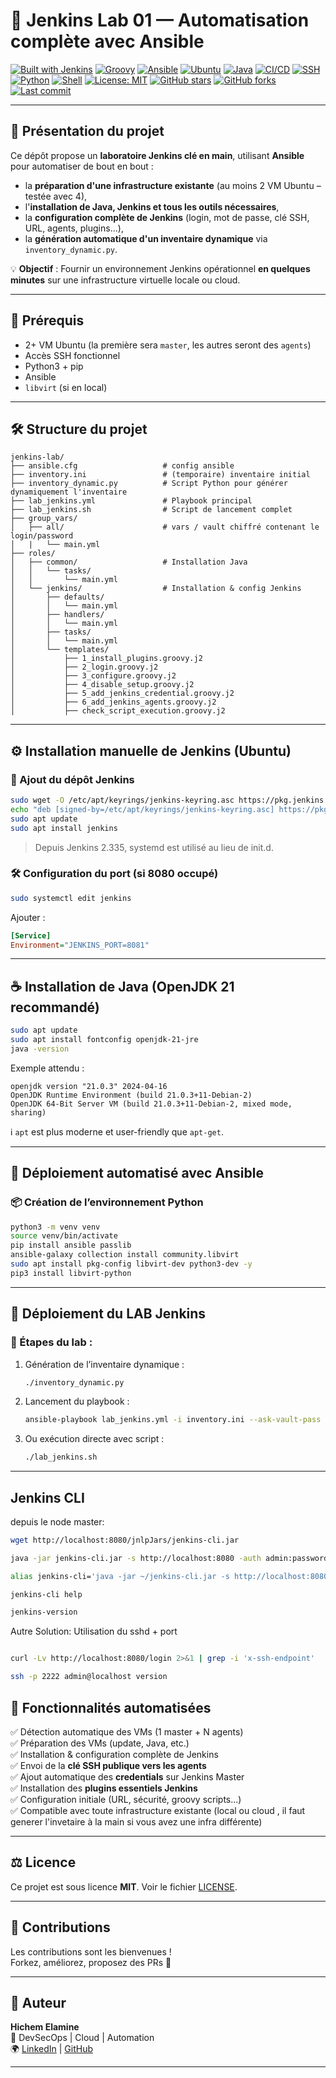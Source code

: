 # 🧪 Jenkins Lab 01 — Automatisation complète avec Ansible

[![Built with Jenkins](https://img.shields.io/badge/Built%20With-Jenkins-blue?logo=jenkins)](https://www.jenkins.io/)
[![Groovy](https://img.shields.io/badge/Script-Groovy-4298B8?logo=apache-groovy)](https://groovy-lang.org/)
[![Ansible](https://img.shields.io/badge/Automation-Ansible-EE0000?logo=ansible)](https://www.ansible.com/)
[![Ubuntu](https://img.shields.io/badge/OS-Ubuntu-E95420?logo=ubuntu)](https://ubuntu.com/)
[![Java](https://img.shields.io/badge/Java-OpenJDK%2021-blue?logo=java)](https://openjdk.org/)
[![CI/CD](https://img.shields.io/badge/CI%2FCD-Automated-007ec6?logo=githubactions)](https://en.wikipedia.org/wiki/CI/CD)
[![SSH](https://img.shields.io/badge/Auth-SSH-2e9fff?logo=openssh)](https://www.openssh.com/)
[![Python](https://img.shields.io/badge/Python-3.10+-3670A0?logo=python)](https://python.org)
[![Shell](https://img.shields.io/badge/Shell-Bash-1f425f.svg?logo=gnubash)](https://www.gnu.org/software/bash/)
[![License: MIT](https://img.shields.io/badge/License-MIT-green.svg)](LICENSE)
[![GitHub stars](https://img.shields.io/github/stars/hichemlamine28/jenkins-lab-01?style=social)](https://github.com/hichemlamine28/jenkins-lab-01/stargazers)
[![GitHub forks](https://img.shields.io/github/forks/hichemlamine28/jenkins-lab-01?style=social)](https://github.com/hichemlamine28/jenkins-lab-01/network)
[![Last commit](https://img.shields.io/github/last-commit/hichemlamine28/jenkins-lab-01)](https://github.com/hichemlamine28/jenkins-lab-01/commits)


---

## 🚀 Présentation du projet

Ce dépôt propose un **laboratoire Jenkins clé en main**, utilisant **Ansible** pour automatiser de bout en bout :

- la **préparation d'une infrastructure existante** (au moins 2 VM Ubuntu – testée avec 4),
- l'**installation de Java, Jenkins et tous les outils nécessaires**,
- la **configuration complète de Jenkins** (login, mot de passe, clé SSH, URL, agents, plugins...),
- la **génération automatique d'un inventaire dynamique** via `inventory_dynamic.py`.

💡 **Objectif** : Fournir un environnement Jenkins opérationnel **en quelques minutes** sur une infrastructure virtuelle locale ou cloud.

---

## 🧱 Prérequis

- 2+ VM Ubuntu (la première sera `master`, les autres seront des `agents`)
- Accès SSH fonctionnel
- Python3 + pip
- Ansible
- `libvirt` (si en local)

---

## 🛠️ Structure du projet

```text
jenkins-lab/
├── ansible.cfg                   # config ansible
├── inventory.ini                 # (temporaire) inventaire initial
├── inventory_dynamic.py          # Script Python pour générer dynamiquement l'inventaire
├── lab_jenkins.yml               # Playbook principal
├── lab_jenkins.sh                # Script de lancement complet
├── group_vars/
│   ├── all/                      # vars / vault chiffré contenant le login/password
│   |   └── main.yml
├── roles/
│   ├── common/                   # Installation Java
│   │   └── tasks/
│   │       └── main.yml
│   └── jenkins/                  # Installation & config Jenkins
│       ├── defaults/
│       │   └── main.yml
│       ├── handlers/
│       │   └── main.yml
│       ├── tasks/
│       │   └── main.yml
│       └── templates/
│           ├── 1_install_plugins.groovy.j2
│           ├── 2_login.groovy.j2
│           ├── 3_configure.groovy.j2
│           ├── 4_disable_setup.groovy.j2
│           ├── 5_add_jenkins_credential.groovy.j2
│           ├── 6_add_jenkins_agents.groovy.j2
│           ├── check_script_execution.groovy.j2
```

---

## ⚙️ Installation manuelle de Jenkins (Ubuntu)

### 🔧 Ajout du dépôt Jenkins

```bash
sudo wget -O /etc/apt/keyrings/jenkins-keyring.asc https://pkg.jenkins.io/debian/jenkins.io-2023.key
echo "deb [signed-by=/etc/apt/keyrings/jenkins-keyring.asc] https://pkg.jenkins.io/debian binary/" | sudo tee /etc/apt/sources.list.d/jenkins.list > /dev/null
sudo apt update
sudo apt install jenkins
```

> Depuis Jenkins 2.335, systemd est utilisé au lieu de init.d.

### 🛠️ Configuration du port (si 8080 occupé)

```bash
sudo systemctl edit jenkins
```

Ajouter :

```ini
[Service]
Environment="JENKINS_PORT=8081"
```

---

## ☕ Installation de Java (OpenJDK 21 recommandé)

```bash
sudo apt update
sudo apt install fontconfig openjdk-21-jre
java -version
```

Exemple attendu :

```text
openjdk version "21.0.3" 2024-04-16
OpenJDK Runtime Environment (build 21.0.3+11-Debian-2)
OpenJDK 64-Bit Server VM (build 21.0.3+11-Debian-2, mixed mode, sharing)
```

ℹ️ `apt` est plus moderne et user-friendly que `apt-get`.

---

## 🧪 Déploiement automatisé avec Ansible

### 📦 Création de l’environnement Python

```bash
python3 -m venv venv
source venv/bin/activate
pip install ansible passlib
ansible-galaxy collection install community.libvirt
sudo apt install pkg-config libvirt-dev python3-dev -y
pip3 install libvirt-python
```

---

## 🚀 Déploiement du LAB Jenkins

### 🧰 Étapes du lab :

1. Génération de l’inventaire dynamique :
   ```bash
   ./inventory_dynamic.py
   ```

2. Lancement du playbook :
   ```bash
   ansible-playbook lab_jenkins.yml -i inventory.ini --ask-vault-pass
   ```

3. Ou exécution directe avec script :
   ```bash
   ./lab_jenkins.sh
   ```

---

## Jenkins CLI

depuis le node master:

```bash
wget http://localhost:8080/jnlpJars/jenkins-cli.jar

java -jar jenkins-cli.jar -s http://localhost:8080 -auth admin:password help

alias jenkins-cli='java -jar ~/jenkins-cli.jar -s http://localhost:8080 -auth admin:password'

jenkins-cli help

jenkins-version
```

Autre Solution: Utilisation du sshd + port



```bash

curl -Lv http://localhost:8080/login 2>&1 | grep -i 'x-ssh-endpoint'

ssh -p 2222 admin@localhost version

```



## 🧩 Fonctionnalités automatisées

✅ Détection automatique des VMs (1 master + N agents)  
✅ Préparation des VMs (update, Java, etc.)  
✅ Installation & configuration complète de Jenkins  
✅ Envoi de la **clé SSH publique vers les agents**  
✅ Ajout automatique des **credentials** sur Jenkins Master  
✅ Installation des **plugins essentiels Jenkins**  
✅ Configuration initiale (URL, sécurité, groovy scripts...)  
✅ Compatible avec toute infrastructure existante (local ou cloud , il faut generer l'invetaire à la main si vous avez une infra différente)

---

## ⚖️ Licence

Ce projet est sous licence **MIT**. Voir le fichier [LICENSE](./LICENSE).

---

## 🤝 Contributions

Les contributions sont les bienvenues !  
Forkez, améliorez, proposez des PRs 🙏

---

## 👤 Auteur

**Hichem Elamine**  
💼 DevSecOps | Cloud | Automation  
🌍 [LinkedIn](https://www.linkedin.com/in/hichemlamine/) | [GitHub](https://github.com/hichemlamine28)

---
